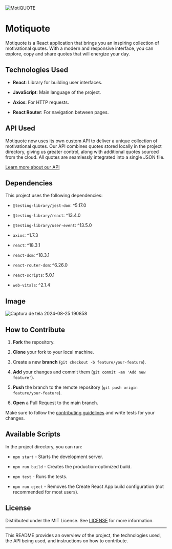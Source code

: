 ![MotiQUOTE](https://github.com/user-attachments/assets/45b661c5-391b-41f7-96cd-4eefc774cdac) <!-- Replace with your banner image link -->

  

# Motiquote

  

Motiquote is a React application that brings you an inspiring collection of motivational quotes. With a modern and responsive interface, you can explore, copy and share quotes that will energize your day.

  

## Technologies Used

  

-  **React**: Library for building user interfaces.

-  **JavaScript**: Main language of the project.

-  **Axios**: For HTTP requests.

-  **React Router**: For navigation between pages.

  
## API Used

Motiquote now uses its own custom API to deliver a unique collection of motivational quotes. Our API combines quotes stored locally in the project directory, giving us greater control, along with additional quotes sourced from the cloud. All quotes are seamlessly integrated into a single JSON file.

[Learn more about our API](#)


  

## Dependencies

  

This project uses the following dependencies:

  

-  `@testing-library/jest-dom`: ^5.17.0

-  `@testing-library/react`: ^13.4.0

-  `@testing-library/user-event`: ^13.5.0

-  `axios`: ^1.7.3

-  `react`: ^18.3.1

-  `react-dom`: ^18.3.1

-  `react-router-dom`: ^6.26.0

-  `react-scripts`: 5.0.1

-  `web-vitals`: ^2.1.4

  

## Image

  
![Captura de tela 2024-08-25 190858](https://github.com/user-attachments/assets/362310ba-6308-481a-a6ab-00eb44c1ffda)

 <!-- Replace with your project image link -->

  

## How to Contribute

  

1.  **Fork** the repository.

2.  **Clone** your fork to your local machine.

3. Create a new **branch** (`git checkout -b feature/your-feature`).

4.  **Add** your changes and commit them (`git commit -am 'Add new feature'`).

  

5.  **Push** the branch to the remote repository (`git push origin feature/your-feature`).

  

6.  **Open** a Pull Request to the main branch.

  

Make sure to follow the [contributing guidelines](CONTRIBUTING.md) and write tests for your changes.

  

## Available Scripts

  

In the project directory, you can run:

  

-  `npm start` - Starts the development server.

-  `npm run build` - Creates the production-optimized build.

-  `npm test` - Runs the tests.

-  `npm run eject` - Removes the Create React App build configuration (not recommended for most users).

  

## License

  

Distributed under the MIT License. See [LICENSE](LICENSE.txt) for more information.

  

---

  

This README provides an overview of the project, the technologies used, the API being used, and instructions on how to contribute.